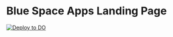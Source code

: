 # Blue Space Apps Landing Page

[![Deploy to DO](https://www.deploytodo.com/do-btn-blue.svg)](https://cloud.digitalocean.com/apps/new?repo=https://github.com/blue-space-apps/landing-page/tree/main)

